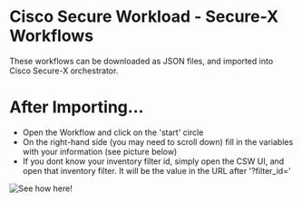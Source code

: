 # Cisco Secure Workload - Secure-X Workflows	

These workflows can be downloaded as JSON files, and imported into Cisco Secure-X orchestrator.

# After Importing...

 - Open the Workflow and click on the 'start' circle
 - On the right-hand side (you may need to scroll down) fill in the variables with your information (see picture below)
 - If you dont know your inventory filter id, simply open the CSW UI, and open that inventory filter. It will be the value in the URL after '?filter_id='


![See how here!](https://github.com/jlunde-cisco/SecureX/blob/main/workflow_edits.png)

